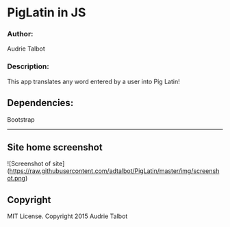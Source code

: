 # PigLatin in JS
<h3>Author:</h3>
Audrie Talbot

<h3>Description:</h3>
This app translates any word entered by a user into Pig Latin!

<h2>Dependencies:</h2>

Bootstrap


---------
## Site home screenshot

![Screenshot of site] (https://raw.githubusercontent.com/adtalbot/PigLatin/master/img/screenshot.png)


<h2>Copyright</h2>
MIT License. Copyright 2015  Audrie Talbot
